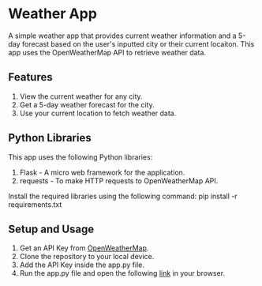 # Weather App
A simple weather app that provides current weather information and a 5-day forecast based on the user's inputted city or their current locaiton. This app uses the OpenWeatherMap API to retrieve weather data.

## Features
1. View the current weather for any city.
2. Get a 5-day weather forecast for the city.
3. Use your current location to fetch weather data.

## Python Libraries
This app uses the following Python libraries:
1. Flask - A micro web framework for the application.
2. requests - To make HTTP requests to OpenWeatherMap API.

Install the required libraries using the following command:
pip install -r requirements.txt

## Setup and Usage
1. Get an API Key from [OpenWeatherMap](https://openweathermap.org/).
2. Clone the repository to your local device.
3. Add the API Key inside the app.py file.
4. Run the app.py file and open the following [link](http://127.0.0.1:5000/) in your browser.
